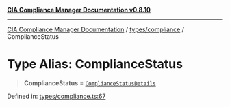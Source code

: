 [**CIA Compliance Manager Documentation v0.8.10**](../../../README.md)

***

[CIA Compliance Manager Documentation](../../../modules.md) / [types/compliance](../README.md) / ComplianceStatus

# Type Alias: ComplianceStatus

> **ComplianceStatus** = [`ComplianceStatusDetails`](../interfaces/ComplianceStatusDetails.md)

Defined in: [types/compliance.ts:67](https://github.com/Hack23/cia-compliance-manager/blob/680c1f0618a64f5e2a4571e2b2ee23d6baf8dc9d/src/types/compliance.ts#L67)
